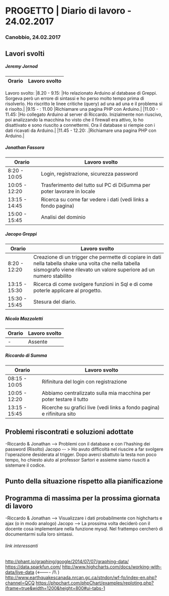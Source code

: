 

# PROGETTO | Diario di lavoro - 24.02.2017

### Canobbio, 24.02.2017

## Lavori svolti
##### Jeremy Jornod

|Orario        |Lavoro svolto                 |
|--------------|------------------------------|
Lavoro svolto:
|8.20 - 9.15: |Ho relazionato Arduino al database di Greppi. Sorgeva però un errore di sintassi e ho perso molto tempo prima di risolverlo. Ho riscritto le linee critiche (query) ad una ad una e il problema si è risolto.|
|9.15 - : 11.00 |Richiamare una pagina PHP con Arduino.|
|11.00 - 11.45: |Ho collegato Arduino al server di Riccardo. Inizialmente non riuscivo, poi analizzando la macchina ho visto che il firewall era attivo, lo ho disattivato e sono riuscito a connettermi. Ora il database si riempie con i dati ricavati da Arduino.|
|11.45 - 12.20: .|Richiamare una pagina PHP con Arduino.|

##### Jonathan Fassora
|Orario        |Lavoro svolto                 |
|--------------|------------------------------|
|8:20 - 10:05   |Login, registrazione, sicurezza password    |
|10:05 - 12:20 |Trasferimento del tutto sul PC di DiSumma per poter lavorare in locale  |
|13:15 - 14:45 |Ricerca su come far vedere i dati (vedi links a fondo pagina)  |
|15:00 - 15:45 |Analisi del dominio |

##### Jacopo Greppi
|Orario        |Lavoro svolto|
|--------------|------------------------------------------------------------------------------------------------------------------------------------------------------|
|8:20 - 12:20  |Creazione di un trigger che permette di copiare in dati nella tabella shake una volta che nella tabella sismografo viene rilevato un valore superiore ad un numero stabilito|
|13:15 - 15:30 |Ricerca di come svolgere funzioni in Sql e di come poterle applicare al progetto.|
|15:30 - 15:45 |Stesura del diario.|                                  |

##### Nicola Mazzoletti
|Orario        |Lavoro svolto                 |
|--------------|------------------------------|
|-|Assente|


##### Riccardo di Summa
|Orario        |Lavoro svolto                 |
|--------------|------------------------------|
|08:15 - 10:05   |Rifinitura del login con registrazione |
|10:05 - 12:20   |Abbiamo centralizzato sulla mia macchina per poter testare il tutto|
|13:15 - 15:45 | Ricerche su grafici live (vedi links a fondo pagina) e rifinitura sito|


##  Problemi riscontrati e soluzioni adottate
-Riccardo & Jonathan --> Problemi con il database e con l'hashing dei password (Risolto)
Jacopo -- > Ho avuto difficoltà nel riuscire a far svolgere l'operazione desiderata al trigger. Dopo averci sbattuto la testa non poco tempo, ho chiesto aiuto al professor Sartori e assieme siamo riusciti a sistemare il codice.


##  Punto della situazione rispetto alla pianificazione


## Programma di massima per la prossima giornata di lavoro
-Riccardo & Jonathan --> Visualizzare i dati probabilmente con highcharts e ajax (o in modo analogo)
Jacopo --> La prossima volta deciderò con il docente cosa implementare nella funzione mysql. Nel frattempo cercherò di documentarmi sulla loro sintassi. 

###### link interessanti

http://phant.io/graphing/google/2014/07/07/graphing-data/
https://data.sparkfun.com/
http://www.highcharts.com/docs/working-with-data/live-data  (<---- /!\ )
http://www.earthquakescanada.nrcan.gc.ca/stndon/wf-fo/index-en.php?channel=QCQ
https://phpchart.com/phpChart/examples/reploting.php?iframe=true&width=1200&height=800#ui-tabs-1

